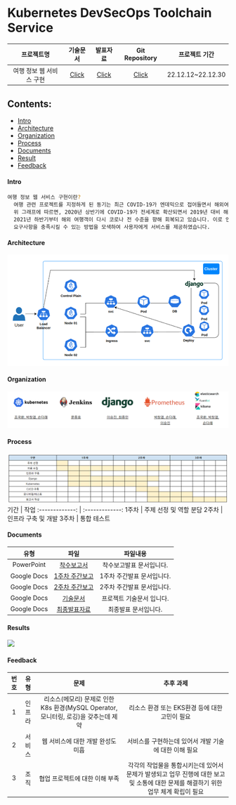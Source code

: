 # Kubernetes DevSecOps Toolchain Service

 프로젝트명 | 기술문서 | 발표자료 | Git Repository |프로젝트 기간 
:-------------: | :-------------: | :-------------: | :-------------: | :-------------:
여행 정보 웹 서비스 구현  | [Click](https://docs.google.com/document/d/1wqkB6zIrmwV0IeDULK8YuQFSvVFtMm5N/edit?usp=share_link&ouid=106249240240065525675&rtpof=true&sd=true)  | [Click](https://docs.google.com/presentation/d/1au2VufDmURyHaBiN-X1neYttO9TQMRXh/edit?usp=share_link&ouid=106249240240065525675&rtpof=true&sd=true) | [Click](https://github.com/onesenal/CCCR_Project.git) | 22.12.12~22.12.30

## Contents:
  - [Intro](#Intro)
  - [Architecture](#Architecture)
  - [Organization](#Organization)
  - [Process](#Process)
  - [Documents](#Documents)
  - [Result](#Result)
  - [Feedback](#Feedback)

#### Intro
```sh
여행 정보 웹 서비스 구현이란?
  여행 관련 프로젝트를 지정하게 된 동기는 최근 COVID-19가 엔데믹으로 접어들면서 해외여행에 대한 수요가 증가하고 있기 때문입니다. 
  위 그래프에 따르면, 2020년 상반기에 COVID-19가 전세계로 확산되면서 2019년 대비 해외 여행객이 현저히 줄어들었으나 
  2021년 하반기부터 해외 여행객이 다시 코로나 전 수준을 향해 회복되고 있습니다. 이로 인해 해외 여행객 및 사용자에게 여행 시 숙지해야 할 사항을 제공하고 
  요구사항을 충족시킬 수 있는 방법을 모색하여 사용자에게 서비스를 제공하였습니다. 
```
#### Architecture
![](https://github.com/onesenal/CCCR_Project/blob/main/Picture/Architecture01.png)

#### Organization
![](https://github.com/onesenal/CCCR_Project/blob/main/Picture/Organization01.PNG)

#### Process
![](https://github.com/onesenal/CCCR_Project/blob/main/Picture/Schedule.PNG)
기간 | 작업
:-------------: | :-------------:
1주차  | 주제 선정 및 역할 분담
2주차  | 인프라 구축 및 개발
3주차  | 통합 테스트
  

#### Documents
유형 | 파일 | 파일내용
:-------------: | :-------------: | :-------------:
PowerPoint | [착수보고서](https://docs.google.com/presentation/d/1OtbHWVlUlpeUjpgk9LiI8YW-vreQ55d1/edit?usp=sharing&ouid=106249240240065525675&rtpof=true&sd=true) | 착수보고발표 문서입니다.
Google Docs | [1주차 주간보고](https://docs.google.com/presentation/d/13oVmL9rcOMAO42rxr-eAu5MVVy18o3Zw/edit?usp=sharing&ouid=106249240240065525675&rtpof=true&sd=true) | 1주차 주간발표 문서입니다.
Google Docs | [2주차 주간보고](https://docs.google.com/presentation/d/1ZSNOidpNiWG1RrAanJV38LZgoVNdk5Le/edit?usp=sharing&ouid=106249240240065525675&rtpof=true&sd=true) | 2주차 주간발표 문서입니다.
Google Docs | [기술문서](https://docs.google.com/document/d/1FUeSGaLt1wloDKpdShsZnwXNY3AuxZJV/edit?usp=sharing&ouid=106249240240065525675&rtpof=true&sd=true) | 프로젝트 기술문서 입니다.
Google Docs | [최종발표자료](https://docs.google.com/presentation/d/133Ozt6W4GKmPawqorqBASwCN6YqySAa9/edit?usp=sharing&ouid=106249240240065525675&rtpof=true&sd=true) | 최종발표 문서입니다.

#### Results
![](https://github.com/onesenal/CCCR_Project/blob/main/Video/CCCR_Project.gif)

#### Feedback
번호 | 유형 | 문제 | 추후 과제
:----: | :------: | :-------------: | :-------------:
1 | 인프라 | 리소스(메모리) 문제로 인한 K8s 환경(MySQL Operator, 모니터링, 로깅)을 갖추는데 제약 | 리소스 환경 또는 EKS환경 등에 대한 고민이 필요
2 | 서비스 | 웹 서비스에 대한 개발 완성도 미흡 | 서비스를 구현하는데 있어서 개발 기술에 대한 이해 필요
3 | 조직 | 협업 프로젝트에 대한 이해 부족 | 각각의 작업물을 통합시키는데 있어서 문제가 발생되고 업무 진행에 대한 보고 및 소통에 대한 문제를 해결하기 위한 업무 체계 확립이 필요
